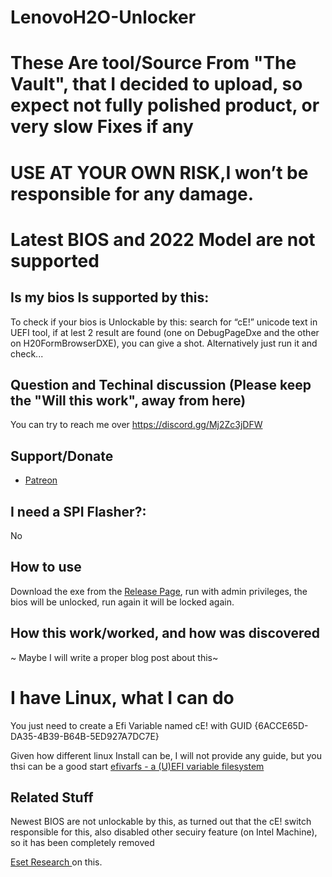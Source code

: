 # LenovoH2O-Unlocker
# These Are tool/Source From "The Vault", that I decided to upload, so expect not fully polished product, or very slow Fixes if any
# USE AT YOUR OWN RISK,I won’t be responsible for any damage.

# Latest BIOS and 2022 Model are not supported

## Is my bios Is supported by this:
To check if your bios is Unlockable by this: search for “cE!” unicode text in UEFI tool, if at lest 2 result are found (one on DebugPageDxe and the other on H20FormBrowserDXE), you can give a shot.
Alternatively just run it and check...

## Question and Techinal discussion (Please keep the "Will this work", away from here)
You can try to reach me over https://discord.gg/Mj2Zc3jDFW

## Support/Donate
*  [Patreon](https://www.patreon.com/SmokelessCPU)



## I need a SPI Flasher?:
No

## How to use
Download the exe from the [Release Page](https://github.com/SmokelessCPUv2/LenovoH2O-Unlocker/releases/latest), run with admin privileges, the bios will be unlocked, run again it will be locked again.

## How this work/worked, and how was discovered

~ Maybe I will write a proper blog post about this~

# I have Linux, what I can do

You just need to create a Efi Variable named cE! with GUID {6ACCE65D-DA35-4B39-B64B-5ED927A7DC7E}

Given how different linux Install can be, I will not provide any guide, but you thsi can be a good start [efivarfs - a (U)EFI variable filesystem](https://www.kernel.org/doc/html/latest/filesystems/efivarfs.html)



## Related Stuff
Newest BIOS are not unlockable by this, as turned out that the cE! switch responsible for this, also disabled other secuiry feature (on Intel Machine), so it has been completely removed

[Eset Research ](https://www.welivesecurity.com/2022/04/19/when-secure-isnt-secure-uefi-vulnerabilities-lenovo-consumer-laptops/) on this.
